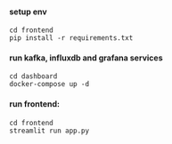 #### setup env
```
cd frontend
pip install -r requirements.txt
```

#### run kafka, influxdb and grafana services
```
cd dashboard
docker-compose up -d
```

#### run frontend:
```
cd frontend
streamlit run app.py
```
